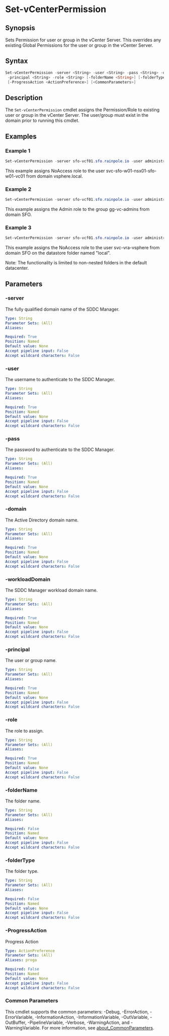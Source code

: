# Set-vCenterPermission

## Synopsis

Sets Permission for user or group in the vCenter Server.
This overrides any existing Global Permissions for the user or group in the vCenter Server.

## Syntax

```powershell
Set-vCenterPermission -server <String> -user <String> -pass <String> -domain <String> -workloadDomain <String>
 -principal <String> -role <String> [-folderName <String>] [-folderType <String>]
 [-ProgressAction <ActionPreference>] [<CommonParameters>]
```

## Description

The `Set-vCenterPermission` cmdlet assigns the Permission/Role to existing user or group in the vCenter Server.
The user/group must exist in the domain prior to running this cmdlet.

## Examples

### Example 1

```powershell
Set-vCenterPermission -server sfo-vcf01.sfo.rainpole.io -user administrator@vsphere.local -pass VMw@re1! -domain vsphere.local -workloadDomain sfo-m01 -principal svc-sfo-w01-nsx01-sfo-w01-vc01 -role "NoAccess"
```

This example assigns NoAccess role to the user svc-sfo-w01-nsx01-sfo-w01-vc01 from domain vsphere.local.

### Example 2

```powershell
Set-vCenterPermission -server sfo-vcf01.sfo.rainpole.io -user administrator@vsphere.local -pass VMw@re1! -domain sfo -workloadDomain sfo-m01 -principal gg-vc-admins -role "Admin"
```

This example assigns the Admin role to the group gg-vc-admins from domain SFO.

### Example 3

```powershell
Set-vCenterPermission -server sfo-vcf01.sfo.rainpole.io -user administrator@vsphere.local -pass VMw@re1! -domain sfo -workloadDomain sfo-m01 -principal sfo-vra-vsphere -role "NoAccess" -folderName "local" -folderType "Datastore"
```

This example assigns the NoAccess role to the user svc-vra-vsphere from domain SFO on the datastore folder named "local".

Note: The functionality is limited to non-nested folders in the default datacenter.

## Parameters

### -server

The fully qualified domain name of the SDDC Manager.

```yaml
Type: String
Parameter Sets: (All)
Aliases:

Required: True
Position: Named
Default value: None
Accept pipeline input: False
Accept wildcard characters: False
```

### -user

The username to authenticate to the SDDC Manager.

```yaml
Type: String
Parameter Sets: (All)
Aliases:

Required: True
Position: Named
Default value: None
Accept pipeline input: False
Accept wildcard characters: False
```

### -pass

The password to authenticate to the SDDC Manager.

```yaml
Type: String
Parameter Sets: (All)
Aliases:

Required: True
Position: Named
Default value: None
Accept pipeline input: False
Accept wildcard characters: False
```

### -domain

The Active Directory domain name.

```yaml
Type: String
Parameter Sets: (All)
Aliases:

Required: True
Position: Named
Default value: None
Accept pipeline input: False
Accept wildcard characters: False
```

### -workloadDomain

The SDDC Manager workload domain name.

```yaml
Type: String
Parameter Sets: (All)
Aliases:

Required: True
Position: Named
Default value: None
Accept pipeline input: False
Accept wildcard characters: False
```

### -principal

The user or group name.

```yaml
Type: String
Parameter Sets: (All)
Aliases:

Required: True
Position: Named
Default value: None
Accept pipeline input: False
Accept wildcard characters: False
```

### -role

The role to assign.

```yaml
Type: String
Parameter Sets: (All)
Aliases:

Required: True
Position: Named
Default value: None
Accept pipeline input: False
Accept wildcard characters: False
```

### -folderName

The folder name.

```yaml
Type: String
Parameter Sets: (All)
Aliases:

Required: False
Position: Named
Default value: None
Accept pipeline input: False
Accept wildcard characters: False
```

### -folderType

The folder type.

```yaml
Type: String
Parameter Sets: (All)
Aliases:

Required: False
Position: Named
Default value: None
Accept pipeline input: False
Accept wildcard characters: False
```

### -ProgressAction

Progress Action

```yaml
Type: ActionPreference
Parameter Sets: (All)
Aliases: proga

Required: False
Position: Named
Default value: None
Accept pipeline input: False
Accept wildcard characters: False
```

### Common Parameters

This cmdlet supports the common parameters: -Debug, -ErrorAction, -ErrorVariable, -InformationAction, -InformationVariable, -OutVariable, -OutBuffer, -PipelineVariable, -Verbose, -WarningAction, and -WarningVariable. For more information, see [about_CommonParameters](http://go.microsoft.com/fwlink/?LinkID=113216).
